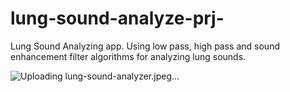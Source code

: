 # lung-sound-analyze-prj-
Lung Sound Analyzing app. Using low pass, high pass and sound enhancement filter algorithms for analyzing lung sounds. 



![Uploading lung-sound-analyzer.jpeg…]()
